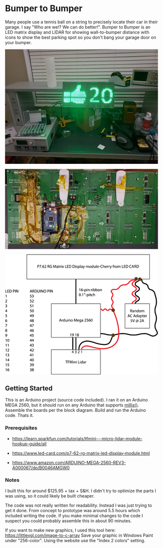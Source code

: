 # Bumper to Bumper

Many people use a tennis ball on a string to precisely locate their car in their garage. I say "Who are we!? We can do better!". Bumper to Bumper is an LED matrix display and LIDAR for showing wall-to-bumper distance with icons to show the best parking spot so you don't bang your garage door on your bumper.

![front](front.jpg)

![back](back.jpg)

![diagram](block-diagram.png)

## Getting Started

This is an Arduino project (source code included). I ran it on an Arduino MEGA 2560, but it should run on any Arduino that supports [millis()](https://www.arduino.cc/reference/en/language/functions/time/millis/). Assemble the boards per the block diagram. Build and run the Arduino code. Thats it.

### Prerequisites

* https://learn.sparkfun.com/tutorials/tfmini---micro-lidar-module-hookup-guide/all

* https://www.led-card.com/p7-62-rg-matrix-led-display-module.html

* https://www.amazon.com/ARDUINO-MEGA-2560-REV3-A000067/dp/B0046AMGW0


### Notes

I built this for around $125.95 + tax + S&H. I didn't try to optimize the parts I was using, so it could likely be built cheaper.

The code was not really written for readability. Instead I was just trying to get it done. From concept to prototype was around 5.5 hours which included writing the code. If you make minimal changes to the code I suspect you could probably assemble this in about 90 minutes.

If you want to make new graphics, I used this tool here: https://littlevgl.com/image-to-c-array Save your graphic in Windows Paint under "256-color". Using the website use the "Index 2 colors" setting.

